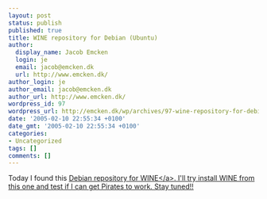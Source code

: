 ```yaml
---
layout: post
status: publish
published: true
title: WINE repository for Debian (Ubuntu)
author:
  display_name: Jacob Emcken
  login: je
  email: jacob@emcken.dk
  url: http://www.emcken.dk/
author_login: je
author_email: jacob@emcken.dk
author_url: http://www.emcken.dk/
wordpress_id: 97
wordpress_url: http://emcken.dk/wp/archives/97-wine-repository-for-debian-ubuntu.html
date: '2005-02-10 22:55:34 +0100'
date_gmt: '2005-02-10 22:55:34 +0100'
categories:
- Uncategorized
tags: []
comments: []
---
```

<p>Today I found this <a href="http:&#47;&#47;www.winehq.org&#47;site&#47;download-deb">Debian repository for WINE<&#47;a>. I'll try install WINE from this one and test if I can get Pirates to work. Stay tuned!!</p>
